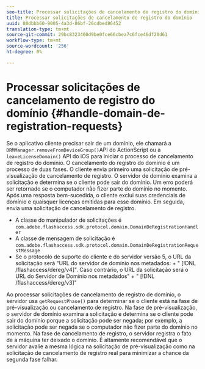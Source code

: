 ```yaml
---
seo-title: Processar solicitações de cancelamento de registro do domínio
title: Processar solicitações de cancelamento de registro do domínio
uuid: 80dbbb60-9005-4a3d-86bf-26cdbed86452
translation-type: tm+mt
source-git-commit: 29bc8323460d9be0fce66cbea7c6fce46df20d61
workflow-type: tm+mt
source-wordcount: '256'
ht-degree: 0%

---
```



# Processar solicitações de cancelamento de registro do domínio {#handle-domain-de-registration-requests}

Se o aplicativo cliente precisar sair de um domínio, ele chamará a `DRMManager.removeFromDeviceGroup()`API do ActionScript ou a `leaveLicenseDomain()` API do iOS para iniciar o processo de cancelamento de registro do domínio. O cancelamento do registro do domínio é um processo de duas fases. O cliente envia primeiro uma solicitação de pré-visualização de cancelamento de registro. O servidor de domínio examina a solicitação e determina se o cliente pode sair do domínio. Um erro poderá ser retornado se o computador não fizer parte do domínio no momento. Após uma resposta bem-sucedida, o cliente exclui suas credenciais de domínio e quaisquer licenças emitidas para esse domínio. Em seguida, envia uma solicitação de cancelamento de registro.

* A classe do manipulador de solicitações é `com.adobe.flashaccess.sdk.protocol.domain.DomainDeRegistrationHandler`
* A classe de mensagem de solicitação é `com.adobe.flashaccess.sdk.protocol.domain.DomainDeRegistrationRequestMessage`
* Se o protocolo de suporte do cliente e do servidor versão 5, o URL da solicitação será &quot;URL do servidor de domínio nos metadados: + &quot; [!DNL /flashaccess/dereg/v4]&quot;. Caso contrário, o URL da solicitação será o URL do Servidor de Domínio nos metadados&quot; + &quot; [!DNL /flashaccess/dereg/v3]&quot;

Ao processar solicitações de cancelamento de registro de domínio, o servidor usa `getRequestPhase()` para determinar se o cliente está na fase de pré-visualização ou cancelamento de registro. Na fase de pré-visualização, o servidor de domínio examina a solicitação e determina se o cliente pode sair do domínio porque a solicitação pode ser negada; por exemplo, a solicitação pode ser negada se o computador não fizer parte do domínio no momento. Na fase de cancelamento de registro, o servidor registra o fato de a máquina ter deixado o domínio. É altamente recomendável que o servidor avalie a mesma lógica na solicitação de pré-visualização como na solicitação de cancelamento de registro real para minimizar a chance da segunda fase falhar.
